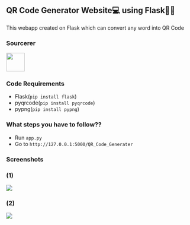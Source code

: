 ## QR Code Generator Website💻 using Flask🐍🐍
This webapp created on Flask which can convert any word into QR Code

### Sourcerer
<a href="https://sourcerer.io/spidy20"><img src="https://avatars2.githubusercontent.com/u/42056100?v=4" height="50px" width="50px" alt=""/></a>

### Code Requirements
- Flask(`pip install flask`)
- pyqrcode(`pip install pyqrcode`)
- pypng(`pip install pypng`)



### What steps you have to follow??

- Run `app.py`
- Go to ` http://127.0.0.1:5000/QR_Code_Generater `

### Screenshots

### (1)
<img src="https://github.com/Spidy20/QR_Code_website_Flask/blob/master/Screenshot%20(7).png">


### (2)
<img src="https://github.com/Spidy20/QR_Code_website_Flask/blob/master/Screenshot%20(8).png">

